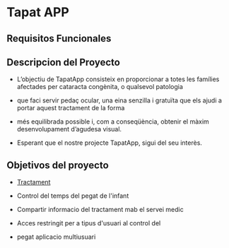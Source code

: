 



# Tapat APP

## Requisitos Funcionales

## Descripcion del Proyecto
- L’objectiu de TapatApp consisteix en proporcionar a totes les famílies afectades per cataracta congènita, o qualsevol patologia
- que faci servir pedaç ocular, una eina senzilla i gratuïta que els ajudi a portar aquest tractament de la forma
- més equilibrada possible i, com a conseqüència, obtenir el màxim desenvolupament d’agudesa visual.

- Esperant que el nostre projecte TapatApp, sigui del seu interès.

## Objetivos del proyecto
 
-    <u> Tractament </u>

- Control del temps del pegat de l'infant
- Compartir informacio del tractament mab el servei medic
- Acces restringit per a tipus d'usuari al control del
-  pegat aplicacio multiusuari


